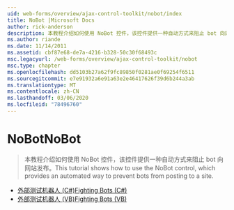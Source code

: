 ```yaml
---
uid: web-forms/overview/ajax-control-toolkit/nobot/index
title: NoBot |Microsoft Docs
author: rick-anderson
description: 本教程介绍如何使用 NoBot 控件，该控件提供一种自动方式来阻止 bot 向网站发布。
ms.author: riande
ms.date: 11/14/2011
ms.assetid: cbf87e68-de7a-4216-b328-50c30f68493c
msc.legacyurl: /web-forms/overview/ajax-control-toolkit/nobot
msc.type: chapter
ms.openlocfilehash: dd5103b27a62f9fc89850f0281ae0f69254f6511
ms.sourcegitcommit: e7e91932a6e91a63e2e46417626f39d6b244a3ab
ms.translationtype: MT
ms.contentlocale: zh-CN
ms.lasthandoff: 03/06/2020
ms.locfileid: "78496760"
---
```

# <a name="nobot"></a><span data-ttu-id="8936d-103">NoBot</span><span class="sxs-lookup"><span data-stu-id="8936d-103">NoBot</span></span>

> <span data-ttu-id="8936d-104">本教程介绍如何使用 NoBot 控件，该控件提供一种自动方式来阻止 bot 向网站发布。</span><span class="sxs-lookup"><span data-stu-id="8936d-104">This tutorial shows how to use the NoBot control, which provides an automated way to prevent bots from posting to a site.</span></span>

- [<span data-ttu-id="8936d-105">外部测试机器人 (C#)</span><span class="sxs-lookup"><span data-stu-id="8936d-105">Fighting Bots (C#)</span></span>](fighting-bots-cs.md)
- [<span data-ttu-id="8936d-106">外部测试机器人 (VB)</span><span class="sxs-lookup"><span data-stu-id="8936d-106">Fighting Bots (VB)</span></span>](fighting-bots-vb.md)
